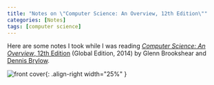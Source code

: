 ```yaml
---
title: "Notes on \"Computer Science: An Overview, 12th Edition\""
categories: [Notes]
tags: [computer science]
---
```


Here are some notes I took while I was reading [*Computer Science: An Overview*, 12th Edition](https://www.amazon.com/dp/B00XN4D0BQ) (Global Edition, 2014) by Glenn Brookshear and [Dennis Brylow](https://www.cs.mu.edu/~brylow/).

![front cover](https://m.media-amazon.com/images/I/51LM1-F57vL.jpg){: .align-right width="25%" }
